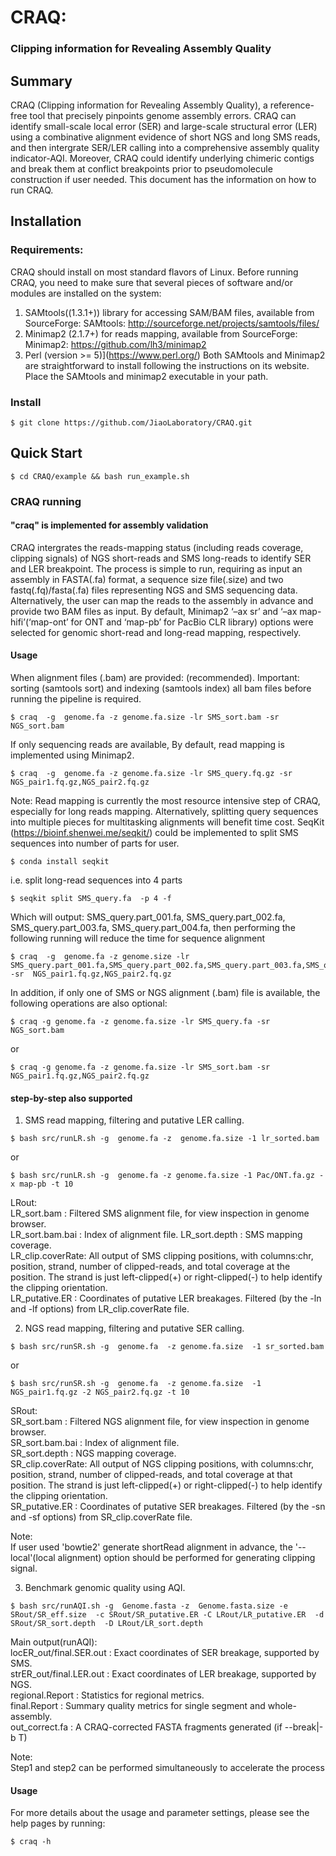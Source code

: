 # CRAQ:
### Clipping information for Revealing Assembly Quality

## Summary
CRAQ (Clipping information for Revealing Assembly Quality), a reference-free tool that precisely pinpoints genome assembly errors. CRAQ can identify small-scale local error (SER) and large-scale structural error (LER) using a combinative alignment evidence of short NGS and long SMS reads, and then intergrate SER/LER calling into a comprehensive assembly quality indicator-AQI. Moreover, CRAQ could identify underlying chimeric contigs and break them at conflict breakpoints prior to pseudomolecule construction if user needed. This document has the information on how to run CRAQ.

## Installation

### Requirements:
CRAQ should install on most standard flavors of Linux. Before running CRAQ, you need to make sure that several pieces of software and/or modules are installed on the system:

1. SAMtools((1.3.1+)) library for accessing SAM/BAM files, available from SourceForge:
    SAMtools: http://sourceforge.net/projects/samtools/files/
2. Minimap2 (2.1.7+) for reads mapping, available from SourceForge:
    Minimap2: https://github.com/lh3/minimap2
3. Perl (version >= 5)](https://www.perl.org/)
Both SAMtools and Minimap2 are straightforward to install following the instructions on its website.
Place the SAMtools and minimap2 executable in your path.

### Install

```
$ git clone https://github.com/JiaoLaboratory/CRAQ.git
```
## Quick Start
```
$ cd CRAQ/example && bash run_example.sh
```

### CRAQ running
#### "craq" is implemented for assembly validation
CRAQ intergrates the reads-mapping status (including reads coverage, clipping signals) of NGS short-reads and SMS long-reads to identify SER and LER breakpoint. The process is simple to run, requiring as input an assembly in FASTA(.fa) format, a sequence size file(.size) and two fastq(.fq)/fasta(.fa) files representing NGS and SMS sequencing data. Alternatively, the user can map the reads to the assembly in advance and provide two BAM files as input. By default, Minimap2 ‘–ax sr’ and  ‘–ax map-hifi’(‘map-ont’ for ONT and ‘map-pb’ for PacBio CLR library) options were selected for genomic short-read and long-read mapping, respectively.

#### Usage
When alignment files (.bam) are provided: (recommended). Important: sorting (samtools sort) and indexing (samtools index) all bam files before running the pipeline is required.
```
$ craq  -g  genome.fa -z genome.fa.size -lr SMS_sort.bam -sr NGS_sort.bam
```     
If only sequencing reads are available, By default, read mapping is implemented using Minimap2.   
```
$ craq  -g  genome.fa -z genome.fa.size -lr SMS_query.fq.gz -sr NGS_pair1.fq.gz,NGS_pair2.fq.gz
```
Note:
Read mapping is currently the most resource intensive step of CRAQ, especially for long reads mapping. Alternatively, splitting query sequences into multiple pieces for multitasking alignments will benefit time cost. SeqKit (https://bioinf.shenwei.me/seqkit/) could be implemented to split SMS sequences into number of parts for user.
```
$ conda install seqkit   
```
i.e. split long-read sequences into 4 parts
```
$ seqkit split SMS_query.fa  -p 4 -f
```
Which will output: SMS_query.part_001.fa, SMS_query.part_002.fa, SMS_query.part_003.fa, SMS_query.part_004.fa, then performing the following running will reduce the time for sequence alignment
```
$ craq  -g  genome.fa -z genome.size -lr SMS_query.part_001.fa,SMS_query.part_002.fa,SMS_query.part_003.fa,SMS_query.part_004.fa -sr  NGS_pair1.fq.gz,NGS_pair2.fq.gz
```
In addition, if only one of SMS or NGS alignment (.bam) file is available, the following operations are also optional:
```
$ craq -g genome.fa -z genome.fa.size -lr SMS_query.fa -sr NGS_sort.bam
```
or 
```
$ craq -g genome.fa -z genome.fa.size -lr SMS_sort.bam -sr NGS_pair1.fq.gz,NGS_pair2.fq.gz
```
#### step-by-step also supported
     
1. SMS read mapping, filtering and putative LER calling.
```
$ bash src/runLR.sh -g  genome.fa -z  genome.fa.size -1 lr_sorted.bam 
```
or 
```     
$ bash src/runLR.sh -g  genome.fa -z genome.fa.size -1 Pac/ONT.fa.gz -x map-pb -t 10
```
LRout:  
LR_sort.bam	: Filtered SMS alignment file, for view inspection in genome browser.  
LR_sort.bam.bai	: Index of alignment file. 
LR_sort.depth	: SMS mapping coverage.  
LR_clip.coverRate: All output of SMS clipping positions, with columns:chr, position, strand, number of clipped-reads, and total coverage at the position. The strand is just left-clipped(+) or right-clipped(-) to help identify the clipping orientation.  
LR_putative.ER  : Coordinates of putative LER breakages. Filtered (by the -ln and -lf options) from LR_clip.coverRate file.  

2. NGS read mapping, filtering and putative SER calling.
```
$ bash src/runSR.sh -g  genome.fa  -z genome.fa.size  -1 sr_sorted.bam
```
or
```
$ bash src/runSR.sh -g  genome.fa  -z genome.fa.size  -1 NGS_pair1.fq.gz -2 NGS_pair2.fq.gz -t 10
```
SRout:  
SR_sort.bam     : Filtered NGS alignment file, for view inspection in genome browser.  
SR_sort.bam.bai : Index of alignment file.  
SR_sort.depth   : NGS mapping coverage.	 
SR_clip.coverRate: All output of NGS clipping positions, with columns:chr, position, strand, number of clipped-reads, and total coverage at that position. The strand is just left-clipped(+) or right-clipped(-) to help identify the clipping orientation.  
SR_putative.ER	: Coordinates of putative SER breakages. Filtered (by the -sn and -sf options) from SR_clip.coverRate file.  

Note:  
If user used 'bowtie2' generate shortRead alignment in advance, the '--local'(local alignment) option should be performed for generating clipping signal.  

3. Benchmark genomic quality using AQI.       
```
$ bash src/runAQI.sh -g  Genome.fasta -z  Genome.fasta.size -e SRout/SR_eff.size  -c SRout/SR_putative.ER -C LRout/LR_putative.ER  -d SRout/SR_sort.depth  -D LRout/LR_sort.depth
``` 
Main output(runAQI):  
locER_out/final.SER.out	: Exact coordinates of SER breakage, supported by SMS.  
strER_out/final.LER.out	: Exact coordinates of LER breakage, supported by NGS.  
regional.Report : Statistics for regional metrics.  
final.Report : Summary quality metrics for single segment and whole-assembly.  
out_correct.fa	: A CRAQ-corrected FASTA fragments generated (if --break|-b T)

Note:       
Step1 and step2 can be performed simultaneously to accelerate the process 

#### Usage
For more details about the usage and parameter settings, please see the help pages by running:
```
$ craq -h
```
